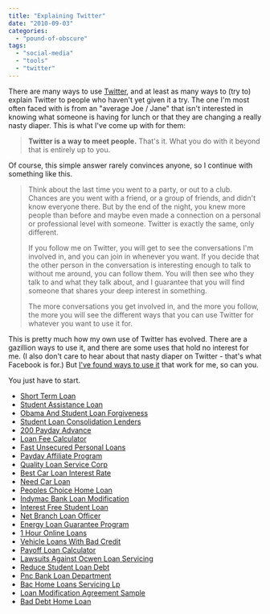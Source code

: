 ```yaml
---
title: "Explaining Twitter"
date: "2010-09-03"
categories: 
  - "pound-of-obscure"
tags: 
  - "social-media"
  - "tools"
  - "twitter"
---
```


There are many ways to use [Twitter](http://twitter.com), and at least as many ways to (try to) explain Twitter to people who haven't yet given it a try. The one I'm most often faced with is from an "average Joe / Jane" that isn't interested in knowing what someone is having for lunch or that they are changing a really nasty diaper. This is what I've come up with for them:

> **Twitter is a way to meet people.** That's it. What you do with it beyond that is entirely up to you.

Of course, this simple answer rarely convinces anyone, so I continue with something like this.

> Think about the last time you went to a party, or out to a club. Chances are you went with a friend, or a group of friends, and didn't know everyone there. But by the end of the night, you knew more people than before and maybe even made a connection on a personal or professional level with someone. Twitter is exactly the same, only different.
> 
> If you follow me on Twitter, you will get to see the conversations I'm involved in, and you can join in whenever you want. If you decide that the other person in the conversation is interesting enough to talk to without me around, you can follow them. You will then see who they talk to and what they talk about, and I guarantee that you will find someone that shares your deep interest in something.
> 
> The more conversations you get involved in, and the more you follow, the more you will see the different ways that you can use Twitter for whatever you want to use it for.

This is pretty much how my own use of Twitter has evolved. There are a gazillion ways to use it, and there are some uses that hold no interest for me. (I also don't care to hear about that nasty diaper on Twitter - that's what Facebook is for.) But [I've found ways to use it](http://twitter.com/gbrettmiller) that work for me, so can you.

You just have to start.

- [Short Term Loan](http://www.consejocafe.org/?Short-Term-Loan)
- [Student Assistance Loan](http://usasportgroup.com/?Student-Assistance-Loan)
- [Obama And Student Loan Forgiveness](http://usasportgroup.com/?Obama-And-Student-Loan-Forgiveness)
- [Student Loan Consolidation Lenders](http://www.consejocafe.org/?Student-Loan-Consolidation-Lenders)
- [200 Payday Advance](http://www.mariebo.org/?200-Payday-Advance)
- [Loan Fee Calculator](http://www.franklinny.org/?Loan-Fee-Calculator)
- [Fast Unsecured Personal Loans](http://www.mariebo.org/?Fast-Unsecured-Personal-Loans)
- [Payday Affiliate Program](http://www.consejocafe.org/?Payday-Affiliate-Program)
- [Quality Loan Service Corp](http://gbbkolejka.pl/?Quality-Loan-Service-Corp)
- [Best Car Loan Interest Rate](http://www.amarysia.gr/?Best-Car-Loan-Interest-Rate)
- [Need Car Loan](http://gbbkolejka.pl/?Need-Car-Loan)
- [Peoples Choice Home Loan](http://www.consejocafe.org/?Peoples-Choice-Home-Loan)
- [Indymac Bank Loan Modification](http://www.amarysia.gr/?Indymac-Bank-Loan-Modification)
- [Interest Free Student Loan](http://usasportgroup.com/?Interest-Free-Student-Loan)
- [Net Branch Loan Officer](http://www.mariebo.org/?Net-Branch-Loan-Officer)
- [Energy Loan Guarantee Program](http://www.franklinny.org/?Energy-Loan-Guarantee-Program)
- [1 Hour Online Loans](http://usasportgroup.com/?1-Hour-Online-Loans)
- [Vehicle Loans With Bad Credit](http://www.franklinny.org/?Vehicle-Loans-With-Bad-Credit)
- [Payoff Loan Calculator](http://usasportgroup.com/?Payoff-Loan-Calculator)
- [Lawsuits Against Ocwen Loan Servicing](http://www.consejocafe.org/?Lawsuits-Against-Ocwen-Loan-Servicing)
- [Reduce Student Loan Debt](http://www.franklinny.org/?Reduce-Student-Loan-Debt)
- [Pnc Bank Loan Department](http://www.amarysia.gr/?Pnc-Bank-Loan-Department)
- [Bac Home Loans Servicing Lp](http://www.franklinny.org/?Bac-Home-Loans-Servicing-Lp)
- [Loan Modification Agreement Sample](http://www.amarysia.gr/?Loan-Modification-Agreement-Sample)
- [Bad Debt Home Loan](http://www.franklinny.org/?Bad-Debt-Home-Loan)
